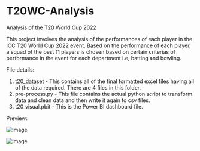 # T20WC-Analysis
Analysis of the T20 World Cup 2022

This project involves the analysis of the performances of each player in the ICC T20 World Cup 2022 event. Based on the performance of each player, a squad of the best 11 players is chosen based on certain criterias of performance in the event for each department i.e, batting and bowling.

File details:
1. t20_dataset - This contains all of the final formatted excel files having all of the data required. There are 4 files in this folder.
2. pre-process.py - This file contains the actual python script to transform data and clean data and then write it again to csv files.
3. t20_visual.pbit - This is the Power BI dashboard file.

Preview:

![image](https://github.com/aniruddhPyati/T20WC-Analysis/assets/90457264/e2de5a56-e492-4232-85e5-a19782114891)

![image](https://github.com/aniruddhPyati/T20WC-Analysis/assets/90457264/26ed63d2-519e-4ef2-8c8e-79eeabc913bc)


                  





